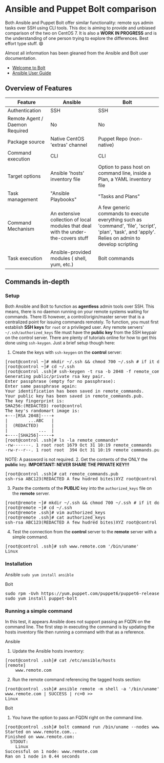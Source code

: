 # Ansible and Puppet Bolt comparison

Both Ansible and Puppet Bolt offer similar functionality: remote sys admin tasks over SSH using CLI tools.  This doc is aiming to provide and unbiased comparison of the two on CentOS 7.  It is also a **WORK IN PROGRESS** and is the understanding of one person trying to explore the differences.  Best effort type stuff. :smile:

Almost all information has been gleaned from the Ansible and Bolt user documentation. <br />
* [Welcome to Bolt](https://puppet.com/docs/bolt/1.x/bolt.html)
* [Ansible User Guide](https://docs.ansible.com/ansible/latest/user_guide/)

## Overview of Features
| Feature | Ansible | Bolt |
| ------- | ------- | ---- |
| Authentication | SSH | SSH |
| Remote Agent / Daemon Required | No | No |
| Package source | Native CentOS 'extras' channel | Puppet Repo (non-native) |
| Command execution | CLI | CLI |
| Target options | Ansible 'hosts' inventory file | Option to pass host on command line, inside a Plan, a YAML inventory file |
| Task management | "Ansible Playbooks" | "Tasks and Plans" |
| Command Mechanism | An extensive collection of local modules that deal with the under-the-covers stuff | A few generic commands to execute everything such as 'command', 'file', 'script', 'plan', 'task', and 'apply'.  Relies on admin to develop scripting |
| Task execution | Ansible-provided modules ( shell, yum, etc.) | Bolt commands |


## Commands in-depth
### Setup
Both Ansible and Bolt to function as **agentless** admin tools over SSH.  This means, there is no daemon running on your remote systems waiting for commands.  There IS however, a control/origin/master server that is a centralized point for issuing commands remotely.  To function, you must first establish **SSH keys** for <code>root</code> or a privileged user.  Any remote servers' <code>~/.ssh/authorized_keys</code> file must have the **public key** from the SSH keypair on the control server.  There are plenty of tutorials online for how to get this done using <code>ssh-keygen</code>.  Just a brief setup though here:
1. Create the keys with <code>ssh-keygen</code> on the **control** server:
<pre>
[root@control ~]# mkdir ~/.ssh && chmod 700 ~/.ssh # if it doesn't exist
[root@control ~]# cd ~/.ssh
[root@control .ssh]# ssh-keygen -t rsa -b 2048 -f remote_commands
Generating public/private rsa key pair.
Enter passphrase (empty for no passphrase):
Enter same passphrase again:
Your identification has been saved in remote_commands.
Your public key has been saved in remote_commands.pub.
The key fingerprint is:
SHA256:(REDACTED) root@control
The key's randomart image is:
+---[RSA 2048]----+
|        ...ABC   |
|  (REDACTED)     |
|            ...  |
+----[SHA256]-----+
[root@control .ssh]# ls -la remote_commands*
-rw-------. 1 root root 1679 Oct 31 10:19 remote_commands
-rw-r--r--. 1 root root  394 Oct 31 10:19 remote_commands.pub
</pre>
NOTE: A password is not required.
2.  Get the contents of the ONLY the **public** key.  **IMPORTANT: NEVER SHARE THE PRIVATE KEY!!!**
<pre>
[root@control .ssh]# cat remote_commands.pub
ssh-rsa ABC123(REDACTED A few hudred bites)XYZ root@control
</pre>
3. Paste the contents of the **PUBLIC** key into the <code>authorized_keys</code> file on the **remote** server.
<pre>
[root@remote ~]# mkdir ~/.ssh && chmod 700 ~/.ssh # if it doesn't exist
[root@remote ~]# cd ~/.ssh
[root@remote .ssh]# vim authorized_keys
[root@remote .ssh]# cat authorized_keys
ssh-rsa ABC123(REDACTED A few hudred bites)XYZ root@control
</pre>
4. Test the connection from the **control** server to the **remote** server with a simple command.
<pre>
[root@control .ssh]# ssh www.remote.com '/bin/uname'
Linux
</pre>

### Installation
Ansible
<code>sudo yum install ansible</code>

Bolt
<pre>
sudo rpm -Uvh https://yum.puppet.com/puppet6/puppet6-release-el-6.noarch.rpm
sudo yum install puppet-bolt
</pre>

### Running a simple command
In this test, it appears Ansible does not support passing an FQDN on the command line.  The first step in executing the command is by updating the hosts inventory file then running a command with that as a reference.

Ansible
1. Update the Ansible hosts inventory:
<pre>
[root@control .ssh]# cat /etc/ansible/hosts
[remote]
    www.remote.com
</pre>
2. Run the remote command referencing the tagged hosts section:
<pre>
[root@control .ssh]# ansible remote -m shell -a '/bin/uname'
www.remote.com | SUCCESS | rc=0 >>
Linux
</pre>

Bolt
1. You have the option to pass an FQDN right on the command line.
<pre>
[root@control .ssh]# bolt command run /bin/uname --nodes www.remote.com --user root
Started on www.remote.com...
Finished on www.remote.com:
  STDOUT:
    Linux
Successful on 1 node: www.remote.com
Ran on 1 node in 0.44 seconds
</pre>
